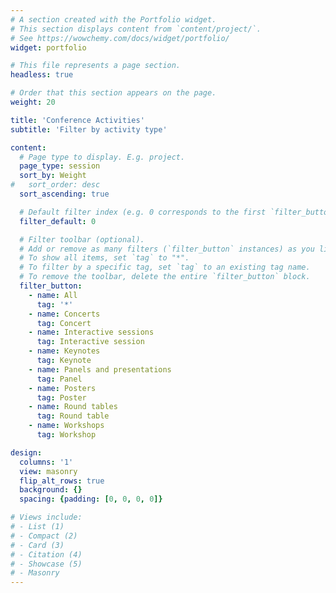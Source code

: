 ```yaml
---
# A section created with the Portfolio widget.
# This section displays content from `content/project/`.
# See https://wowchemy.com/docs/widget/portfolio/
widget: portfolio

# This file represents a page section.
headless: true

# Order that this section appears on the page.
weight: 20

title: 'Conference Activities'
subtitle: 'Filter by activity type'

content:
  # Page type to display. E.g. project.
  page_type: session
  sort_by: Weight
#   sort_order: desc
  sort_ascending: true

  # Default filter index (e.g. 0 corresponds to the first `filter_button` instance below).
  filter_default: 0

  # Filter toolbar (optional).
  # Add or remove as many filters (`filter_button` instances) as you like.
  # To show all items, set `tag` to "*".
  # To filter by a specific tag, set `tag` to an existing tag name.
  # To remove the toolbar, delete the entire `filter_button` block.
  filter_button:
    - name: All
      tag: '*'
    - name: Concerts
      tag: Concert
    - name: Interactive sessions
      tag: Interactive session
    - name: Keynotes
      tag: Keynote
    - name: Panels and presentations
      tag: Panel
    - name: Posters
      tag: Poster
    - name: Round tables
      tag: Round table
    - name: Workshops
      tag: Workshop

design:
  columns: '1'
  view: masonry
  flip_alt_rows: true
  background: {}
  spacing: {padding: [0, 0, 0, 0]}

# Views include: 
# - List (1)
# - Compact (2)
# - Card (3)
# - Citation (4)
# - Showcase (5)
# - Masonry
---
```

